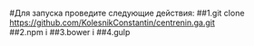 
#Для запуска проведите следующие действия:
##1.git clone https://github.com/KolesnikConstantin/centrenin.ga.git    		  
##2.npm i
##3.bower i
##4.gulp
